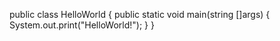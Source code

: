 public class HelloWorld
{
	  public static void main(string []args)
  {	
	  System.out.print("HelloWorld!");
  }
}
